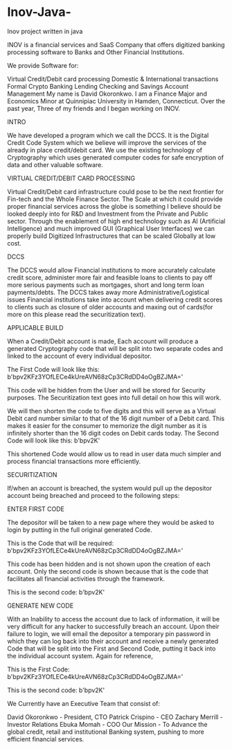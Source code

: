 # Inov-Java-
Inov project written in java


INOV is a financial services and SaaS Company that offers digitized banking processing software to Banks and Other Financial Institutions.

We provide Software for:

Virtual Credit/Debit card processing
Domestic & International transactions
Formal Crypto Banking
Lending
Checking and Savings Account Management
My name is David Okoronkwo. I am a Finance Major and Economics Minor at Quinnipiac University in Hamden, Connecticut. Over the past year, Three of my friends and I began working on INOV.

INTRO

We have developed a program which we call the DCCS. It is the Digital Credit Code System which we believe will improve the services of the already in place credit/debit card. We use the existing technology of Cryptography which uses generated computer codes for safe encryption of data and other valuable software.

VIRTUAL CREDIT/DEBIT CARD PROCESSING

Virtual Credit/Debit card infrastructure could pose to be the next frontier for Fin-tech and the Whole Finance Sector. The Scale at which it could provide proper financial services across the globe is something I believe should be looked deeply into for R&D and Investment from the Private and Public sector. Through the enablement of high end technology such as AI (Artificial Intelligence) and much improved GUI (Graphical User Interfaces) we can properly build Digitized Infrastructures that can be scaled Globally at low cost.

DCCS

The DCCS would allow Financial institutions to more accurately calculate credit score, administer more fair and feasible loans to clients to pay off more serious payments such as mortgages, short and long term loan payments/debts. The DCCS takes away more Administrative/Logistical issues Financial institutions take into account when delivering credit scores to clients such as closure of older accounts and maxing out of cards(for more on this please read the securitization text).

APPLICABLE BUILD

When a Credit/Debit account is made, Each account will produce a generated Cryptography code that will be split into two separate codes and linked to the account of every individual depositor.

The First Code will look like this: b'bpv2KFz3YOfLECe4kUreAVN68zCp3CRdDD4oOgBZJMA='

This code will be hidden from the User and will be stored for Security purposes. The Securitization text goes into full detail on how this will work.

We will then shorten the code to five digits and this will serve as a Virtual Debit card number similar to that of the 16 digit number of a Debit card. This makes it easier for the consumer to memorize the digit number as it is infinitely shorter than the 16 digit codes on Debit cards today.
The Second Code will look like this: b'bpv2K'

This shortened Code would allow us to read in user data much simpler and process financial transactions more efficiently.

SECURITIZATION

If/when an account is breached, the system would pull up the depositor account being breached and proceed to the following steps:

ENTER FIRST CODE

The depositor will be taken to a new page where they would be asked to login by putting in the full original generated Code.

This is the Code that will be required: b'bpv2KFz3YOfLECe4kUreAVN68zCp3CRdDD4oOgBZJMA='

This code has been hidden and is not shown upon the creation of each account. Only the second code is shown because that is the code that facilitates all financial activities through the framework.

This is the second code: b'bpv2K'

GENERATE NEW CODE

With an Inability to access the account due to lack of information, it will be very difficult for any hacker to successfully breach an account. Upon their failure to login, we will email the depositor a temporary pin password in which they can log back into their account and receive a newly generated Code that will be split into the First and Second Code, putting it back into the individual account system. Again for reference,

This is the First Code: b'bpv2KFz3YOfLECe4kUreAVN68zCp3CRdDD4oOgBZJMA='

This is the second code: b'bpv2K'

We Currently have an Executive Team that consist of:

David Okoronkwo - President, CTO
Patrick Crispino - CEO
Zachary Merrill - Investor Relations
Ebuka Momah - COO
Our Mission - To Advance the global credit, retail and institutional Banking system, pushing to more efficient financial services.
